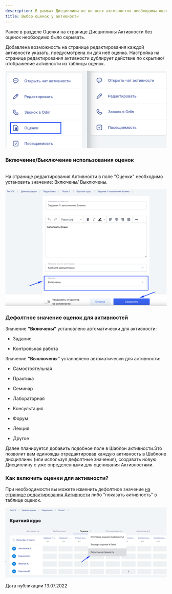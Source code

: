 ```yaml
---
description: В рамках Дисциплины не во всех активностях необходимы оценки.
title: Выбор оценок у активности
---
```


Ранее в разделе Оценки на странице Дисциплины Активности без оценок необходимо было скрывать.

Добавлена возможность на странице редактирования каждой активности указать, предусмотрена ли для неё оценка. Настройка на странице редактирования активности дублирует действие по скрытию/отображение активности из таблицы оценок.

![](<../../.gitbook/assets/image (99).png>)

### Включение/Выключение использования оценок

\
На странице редактирования Активности в поле "Оценки"   необходимо установить  значение: Включены/ Выключены.

![](<../../.gitbook/assets/image (100).png>)

### Дефолтное значение оценок для активностей

Значение **“Включены”** установлено автоматически  для активности:

-  Задание

-  Контрольная работа

Значение **“Выключены”** установлено автоматически  для активности:

-  Самостоятельная

-  Практика

-  Семинар

-  Лабораторная

-  Консультация

-  Форум

-  Лекция

-  Другое

Далее планируется добавить подобное поле в Шаблон активности.Это позволит вам единожды отредактировав каждую активность в Шаблоне дисциплины (или используя дефолтные значения), создавать новую Дисциплину с уже определенными для оценивания Активностями.

### Как включить оценки  для активности?

При необходимости вы можете изменить дефолтное значение [на странице редактирования Активности](./vybor-ocenok-u-aktivnosti#vklyuchenie-vyklyuchenie-ispolzovaniya-ocenok) либо "показать активность" в таблице оценок.

![](<../../.gitbook/assets/image (96).png>)

Дата публикации 13.07.2022